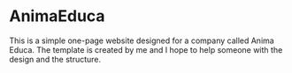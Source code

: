 # AnimaEduca

This is a simple one-page website designed for a company called Anima Educa. The template is created by me and I hope to help someone with the design and the structure.

